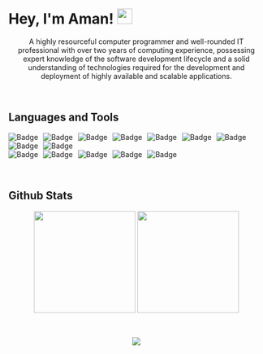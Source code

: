 # Hey, I'm Aman! <img src="https://raw.githubusercontent.com/MartinHeinz/MartinHeinz/master/wave.gif" width="30px">
<p align="center" >
  A highly resourceful computer programmer and well-rounded IT professional with over two years of computing experience, possessing expert knowledge of the software development   lifecycle and a solid understanding of technologies required for the development and deployment of highly available and scalable applications.
<p/>
<br/>

## Languages and Tools
<p align="center" >
  <img alt="Badge" style="float: left; margin-right: 10px;"  src="https://img.shields.io/badge/c-%2300599C.svg?style=for-the-badge&logo=c&logoColor=white"/> 
  <img alt="Badge" style="float: left; margin-right: 10px;"  src="https://img.shields.io/badge/C ++-%2300599C.svg?style=for-the-badge&logo=c%2B%2B&logoColor=white"/> 
  <img alt="Badge" style="float: left; margin-right: 10px;"  src="https://img.shields.io/badge/c%23-%23239120.svg?logo=c-sharp&logoColor=white&style=for-the-badge"/>
  <img alt="Badge" style="float: left; margin-right: 10px;"  src="https://img.shields.io/badge/sql-%2300599C.svg?style=for-the-badge&logo=c%2B%2B&logoColor=white"/> 
  <img alt="Badge" style="float: left; margin-right: 10px;"  src="https://img.shields.io/badge/html5%20-%23E34F26.svg?&style=for-the-badge&logo=html5&logoColor=white"/>    
  <img alt="Badge" style="float: left; margin-right: 10px;"  src="https://img.shields.io/badge/css3%20-%231572B6.svg?&style=for-the-badge&logo=css3&logoColor=white"/>      
  <img alt="Badge" style="float: left; margin-right: 10px;"  src="https://img.shields.io/badge/javascript%20-%23323330.svg?&style=for-the-badge&logo=javascript&logoColor=%23F7DF1E"/>   

  <br/>
  
  <img alt="Badge" style="float: left; margin-right: 10px;"  src="https://img.shields.io/badge/.NET-5C2D91?logo=.net&logoColor=white&style=for-the-badge"/> 
  <img alt="Badge" style="float: left; margin-right: 10px;"  src="https://img.shields.io/badge/.NET MVC-5C2D91?logo=.net&logoColor=white&style=for-the-badge"/> 
  
  <br/>
  
  <img alt="Badge" style="float: left; margin-right: 10px;"  src="https://img.shields.io/badge/Microsoft%20SQL%20Sever-CC2927?logo=microsoft%20sql%20server&logoColor=white&style=for-the-badge"/>
  <img alt="Badge" style="float: left; margin-right: 10px;"  src="https://img.shields.io/badge/jenkins-%232C5263.svg?style=for-the-badge&logo=jenkins&logoColor=white"/> 
  <img alt="Badge" style="float: left; margin-right: 10px;"  src="https://img.shields.io/badge/SVN-%23809CC9.svg?style=for-the-badge&logo=subversion&logoColor=white"/>
  <img alt="Badge" style="float: left; margin-right: 10px;"  src="https://img.shields.io/badge/jira-%230A0FFF.svg?style=for-the-badge&logo=jira&logoColor=white"/>
  <img alt="Badge" style="float: left; margin-right: 10px;"  src="https://img.shields.io/badge/Visual%20Studio-5C2D91.svg?style=for-the-badge&logo=visual-studio&logoColor=white"/>
  
  
</p>

<br/>
<br/>

## Github Stats
<p align="center">
  <img height="200px" src="https://github-readme-stats.vercel.app/api/top-langs/?username=Aman149&theme=dark&langs_count=4"/>
  <img height="200px" src="https://github-readme-stats.vercel.app/api?username=Aman149&theme=dark&show_icons=true"/>
</p>
<br/>
<p align="center">
   <img src="https://img.shields.io/badge/ Thank_You_For_Spending_a_Moment_On_My_Profile,_Happy_Coding,_All_The_Very_Best ! -black?style=for-the-badge"/>
</p>
